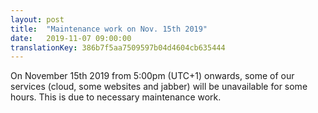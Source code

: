 ```yaml
---
layout: post
title:  "Maintenance work on Nov. 15th 2019"
date:   2019-11-07 09:00:00
translationKey: 386b7f5aa7509597b04d4604cb635444
---
```


On November 15th 2019 from 5:00pm (UTC+1) onwards, some of our services (cloud, some websites and jabber) will be unavailable for some hours. This is due to necessary maintenance work.
